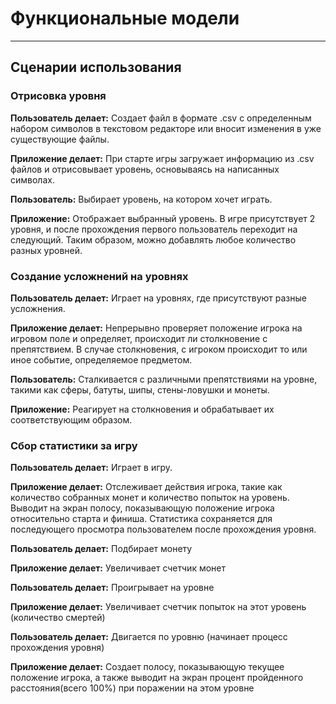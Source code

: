 # Функциональные модели
---

## Сценарии использования


### Отрисовка уровня


**Пользователь делает:** Создает файл в формате .csv с определенным набором символов в текстовом редакторе или вносит изменения в уже существующие файлы.

**Приложение делает:** При старте игры загружает информацию из .csv файлов и отрисовывает уровень, основываясь на написанных символах.

**Пользователь:** Выбирает уровень, на котором хочет играть.

**Приложение:** Отображает выбранный уровень. В игре присутствует 2 уровня, и после прохождения первого пользователь переходит на следующий. Таким образом, можно добавлять любое количество разных уровней.


### Создание усложнений на уровнях


**Пользователь делает:** Играет на уровнях, где присутствуют разные усложнения.

**Приложение делает:** Непрерывно проверяет положение игрока на игровом поле и определяет, происходит ли столкновение с препятствием. В случае столкновения, с игроком происходит то или иное событие, определяемое предметом.

**Пользователь:** Сталкивается с различными препятствиями на уровне, такими как сферы, батуты, шипы, стены-ловушки и монеты.

**Приложение:** Реагирует на столкновения и обрабатывает их соответствующим образом.


### Сбор статистики за игру


**Пользователь делает:** Играет в игру.

**Приложение делает:** Отслеживает действия игрока, такие как количество собранных монет и количество попыток на уровень. Выводит на экран полосу, показывающую положение игрока относительно старта и финиша. Статистика сохраняется для последующего просмотра пользователем после прохождения уровня.

**Пользователь делает:** Подбирает монету

**Приложение делает:** Увеличивает счетчик монет

**Пользователь делает:** Проигрывает на уровне

**Приложение делает:** Увеличивает счетчик попыток на этот уровень (количество смертей)

**Пользователь делает:** Двигается по уровню (начинает процесс прохождения уровня)

**Приложение делает:** Создает полосу, показывающую текущее положение игрока, а также выводит на экран процент пройденного расстояния(всего 100%) при поражении на этом уровне
